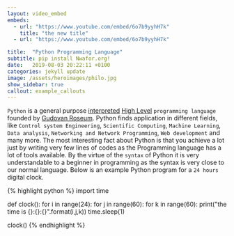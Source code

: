 ```yaml
---
layout: video_embed
embeds:
  - url: "https://www.youtube.com/embed/6o7b9yyhH7k"
    title: "the new title"
  - url: "https://www.youtube.com/embed/6o7b9yyhH7k"

title:  "Python Programming Language"
subtitle: pip install Nwafor.org!
date:   2019-08-03 20:22:11 +0100
categories: jekyll update
image: /assets/heroimages/philo.jpg
show_sidebar: true
callout: example_callouts
---
```


`Python` is a general purpose [interpreted][interpreted-language] [High Level][High-level-language] `programming language` founded by [Gudovan Roseum][Gudovan-Roseum]. Python finds application in different fields, like `Control system Engineering`, `Scientific Computing`, `Machine Learning`, `Data analysis`, `Networking and Network Programming`, `Web development` and many more. The most interesting fact about Python is that you achieve a lot just by writing very few lines of codes as the Programming language has a lot of tools available. By the virtue of the `syntax` of Python it is very understandable to a beginner in programming as the syntax is very close to our normal language. Below is an example Python program for a `24 hours` digital clock.

{% highlight python %}
import time

def clock():
  for i in range(24):
    for j in range(60):
      for k in range(60):
        print("the time is {}:{}:{}".format(i,j,k))
        time.sleep(1)

clock()
{% endhighlight %}


[Gudovan-Roseum]: https://jekyllrb.com/docs/home
[interpreted-language]:   https://github.com/jekyll/jekyll
[High-level-language]: https://talk.jekyllrb.com/

